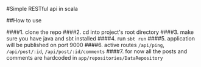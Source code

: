 #Simple RESTful api in scala

##How to use

####1. clone the repo
####2. cd into project's root directory
####3. make sure you have java and sbt installed
####4. run `sbt run`
####5. application will be published on port 9000
####6. active routes `/api/ping`, `/api/post/:id`, `/api/post/:id/comments`
####7. for now all the posts and comments are hardcoded in `app/repositories/DataRepository`